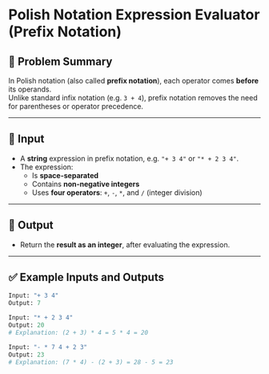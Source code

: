 
# Polish Notation Expression Evaluator (Prefix Notation)

## 🧠 Problem Summary

In Polish notation (also called **prefix notation**), each operator comes **before** its operands.  
Unlike standard infix notation (e.g. `3 + 4`), prefix notation removes the need for parentheses or operator precedence.

---

## 🧾 Input

- A **string** expression in prefix notation, e.g. `"+ 3 4"` or `"* + 2 3 4"`.
- The expression:
  - Is **space-separated**
  - Contains **non-negative integers**
  - Uses **four operators**: `+`, `-`, `*`, and `/` (integer division)

---

## 🎯 Output

- Return the **result as an integer**, after evaluating the expression.

---

## ✅ Example Inputs and Outputs

```python
Input: "+ 3 4"
Output: 7

Input: "* + 2 3 4"
Output: 20
# Explanation: (2 + 3) * 4 = 5 * 4 = 20

Input: "- * 7 4 + 2 3"
Output: 23
# Explanation: (7 * 4) - (2 + 3) = 28 - 5 = 23
```